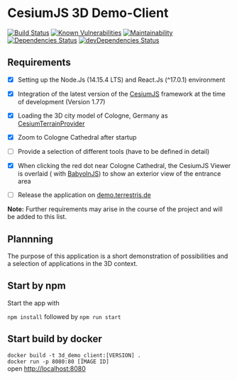 # CesiumJS 3D Demo-Client

[![Build Status](https://travis-ci.com/mholthausen/3d_demo_client.svg?branch=master)](https://travis-ci.com/mholthausen/3d_demo_client)
[![Known Vulnerabilities](https://snyk.io/test/github/mholthausen/3d_demo_client/badge.svg?targetFile=package.json)](https://snyk.io/test/github/mholthausen/3d_demo_client?targetFile=package.json)
[![Maintainability](https://api.codeclimate.com/v1/badges/104d45c34d81fac02423/maintainability)](https://codeclimate.com/github/mholthausen/3d_demo_client/maintainability)
[![Dependencies Status](https://david-dm.org/mholthausen/3d_demo_client.svg)](https://david-dm.org/mholthausen/3d_demo_client)
[![devDependencies Status](https://david-dm.org/mholthausen/3d_demo_client/dev-status.svg)](https://david-dm.org/mholthausen/3d_demo_client?type=dev)

## Requirements

- [x] Setting up the Node.Js (14.15.4 LTS) and React.Js (^17.0.1) environment

- [x] Integration of the latest version of the [CesiumJS](https://cesiumjs.org/) framework at the time of development (Version 1.77)

- [x] Loading the 3D city model of Cologne, Germany as [CesiumTerrainProvider](https://cesium.com/docs/cesiumjs-ref-doc/CesiumTerrainProvider.html)

- [x] Zoom to Cologne Cathedral after startup

- [ ] Provide a selection of different tools (have to be defined in detail)

- [x] When clicking the red dot near Cologne Cathedral, the CesiumJS Viewer is overlaid ( with [BabyolnJS](https://www.babylonjs.com/)) to show an exterior view of the entrance area

- [ ] Release the application on [demo.terrestris.de](https://demo.terrestris.de/)

**Note:** Further requirements may arise in the course of the project and will be added to this list.

## Plannning

The purpose of this application is a short demonstration of possibilities and a selection of applications in the 3D context.

## Start by npm

Start the app with

`npm install` followed by `npm run start`

## Start build by docker

`docker build -t 3d_demo_client:[VERSION] .`  
`docker run -p 8080:80 [IMAGE ID]`  
open [http://localhost:8080](http://localhost:8080)
